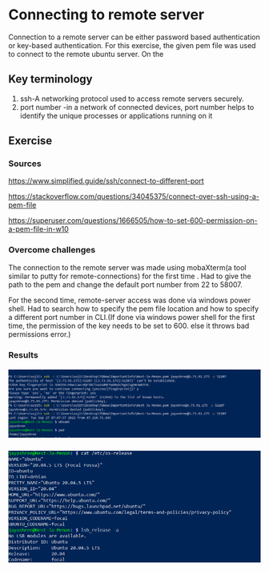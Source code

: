 #  Connecting to remote server

  Connection to a remote server can be either password based authentication or key-based authentication. For this exercise, the given pem file was used to connect to the remote ubuntu server.
  On the

## Key terminology

 1. ssh-A networking protocol used to access remote servers securely.
 2. port number -in a network of connected devices, port number helps to identify the unique processes or applications running on it

 
## Exercise
### Sources

https://www.simplified.guide/ssh/connect-to-different-port

https://stackoverflow.com/questions/34045375/connect-over-ssh-using-a-pem-file

https://superuser.com/questions/1666505/how-to-set-600-permission-on-a-pem-file-in-w10


### Overcome challenges
The connection to the remote server was made using mobaXterm(a tool similar to putty for remote-connections) for the first time . Had to give the path to the pem and change the default port number from 22 to 58007.

For the second time, remote-server access was done via windows power shell. Had to search how to specify the pem file location and how to specify a different port number in CLI.(If done via windows power shell for the first time, the permission of the key needs to be set to 600. else it throws bad permissions error.)



### Results


##### ![LNX-01-01img](https://github.com/Techgrounds-Cloud-9/cloud-9-jsm-1985/blob/main/00_includes/LNX-01/LNX-01-01.PNG)


##### ![LNX-01-02img](https://github.com/Techgrounds-Cloud-9/cloud-9-jsm-1985/blob/main/00_includes/LNX-01/LNX-01-02.PNG)













